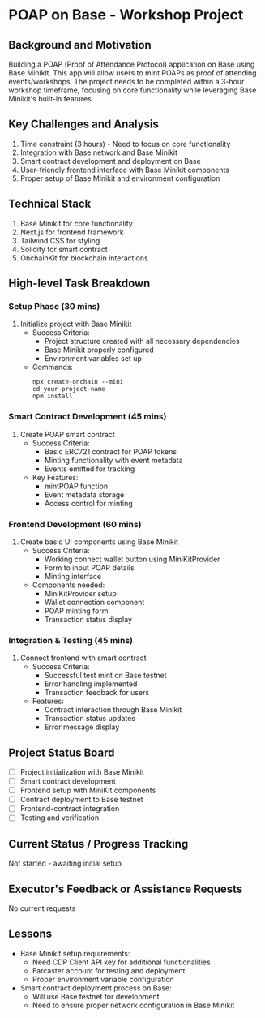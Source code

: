 # POAP on Base - Workshop Project

## Background and Motivation
Building a POAP (Proof of Attendance Protocol) application on Base using Base Minikit. This app will allow users to mint POAPs as proof of attending events/workshops. The project needs to be completed within a 3-hour workshop timeframe, focusing on core functionality while leveraging Base Minikit's built-in features.

## Key Challenges and Analysis
1. Time constraint (3 hours) - Need to focus on core functionality
2. Integration with Base network and Base Minikit
3. Smart contract development and deployment on Base
4. User-friendly frontend interface with Base Minikit components
5. Proper setup of Base Minikit and environment configuration

## Technical Stack
1. Base Minikit for core functionality
2. Next.js for frontend framework
3. Tailwind CSS for styling
4. Solidity for smart contract
5. OnchainKit for blockchain interactions

## High-level Task Breakdown

### Setup Phase (30 mins)
1. Initialize project with Base Minikit
   - Success Criteria: 
     - Project structure created with all necessary dependencies
     - Base Minikit properly configured
     - Environment variables set up
   - Commands:
     ```
     npx create-onchain --mini
     cd your-project-name
     npm install
     ```

### Smart Contract Development (45 mins)
1. Create POAP smart contract
   - Success Criteria:
     - Basic ERC721 contract for POAP tokens
     - Minting functionality with event metadata
     - Events emitted for tracking
   - Key Features:
     - mintPOAP function
     - Event metadata storage
     - Access control for minting

### Frontend Development (60 mins)
1. Create basic UI components using Base Minikit
   - Success Criteria:
     - Working connect wallet button using MiniKitProvider
     - Form to input POAP details
     - Minting interface
   - Components needed:
     - MiniKitProvider setup
     - Wallet connection component
     - POAP minting form
     - Transaction status display

### Integration & Testing (45 mins)
1. Connect frontend with smart contract
   - Success Criteria:
     - Successful test mint on Base testnet
     - Error handling implemented
     - Transaction feedback for users
   - Features:
     - Contract interaction through Base Minikit
     - Transaction status updates
     - Error message display

## Project Status Board
- [ ] Project initialization with Base Minikit
- [ ] Smart contract development
- [ ] Frontend setup with MiniKit components
- [ ] Contract deployment to Base testnet
- [ ] Frontend-contract integration
- [ ] Testing and verification

## Current Status / Progress Tracking
Not started - awaiting initial setup

## Executor's Feedback or Assistance Requests
No current requests

## Lessons
- Base Minikit setup requirements:
  - Need CDP Client API key for additional functionalities
  - Farcaster account for testing and deployment
  - Proper environment variable configuration
- Smart contract deployment process on Base:
  - Will use Base testnet for development
  - Need to ensure proper network configuration in Base Minikit 